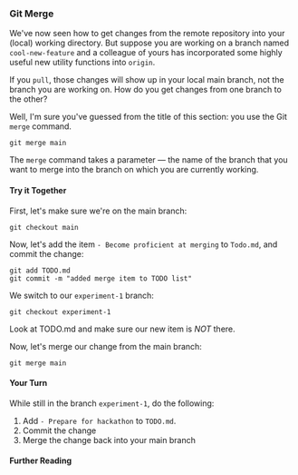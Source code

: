 ### Git Merge

We've now seen how to get changes from the remote repository into your (local) working directory. But suppose you are working on a branch named `cool-new-feature` and a colleague of yours has incorporated some highly useful new utility functions into `origin`. 

If you `pull`, those changes will show up in your local main branch, not the branch you are working on. How do you get changes from one branch to the other?

Well, I'm sure you've guessed from the title of this section: you use the Git `merge` command.

```
git merge main
```

The `merge` command takes a parameter &mdash; the name of the branch that you want to merge into the branch on which you are currently working.

#### Try it Together

First, let's make sure we're on the main branch:

```
git checkout main
```

Now, let's add the item `- Become proficient at merging` to `Todo.md`, and commit the change:

```
git add TODO.md
git commit -m "added merge item to TODO list"
```

We switch to our `experiment-1` branch:

```
git checkout experiment-1
```

Look at TODO.md and make sure our new item is *NOT* there.

Now, let's merge our change from the main branch:

```
git merge main
```

#### Your Turn

While still in the branch `experiment-1`, do the following:

1. Add `- Prepare for hackathon` to `TODO.md`.
2. Commit the change
3. Merge the change back into your main branch


#### Further Reading
